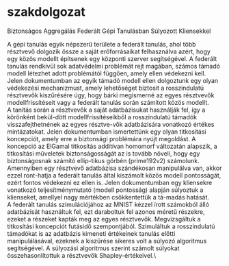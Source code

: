 # szakdolgozat
Biztonságos Aggregálás Federált Gépi Tanulásban Súlyozott Kliensekkel

A gépi tanulás egyik népszerű területe a federált tanulás, ahol több résztvevő dolgozik össze a saját erőforrásaikat felhasználva azért, hogy egy közös modellt építsenek egy központi szerver segítségével. A federált tanulás rendkívül sok adatvédelmi problémát rejt magában, számos támadó modell létezhet adott problémától függően, amely ellen védekezni kell. Jelen dokumentumban az egyik támadó modell ellen dolgoztunk egy olyan védekezési mechanizmust, amely lehetőséget biztosít a rosszindulatú résztvevők kiszűrésére úgy, hogy bárki megismerné az egyes résztvevők modellfrissítéseit vagy a federált tanulás során számított közös modellt.\
A tanítás során a résztvevők a saját adatbázisukat használják fel, így a körönként bekül-dött modellfrissítéseikből a rosszindulatú támadók visszafejthetnének az egyes résztve-vők adatbázisára vonatkozó értékes mintázatokat. Jelen dokumentumban ismertettünk egy olyan titkosítási koncepciót, amely erre a biztonsági problémára nyújt megoldást. A koncepció az ElGamal titkosítás additívan homomorf változatán alapszik, a titkosítási műveletek biztonságosságát az is tovább növeli, hogy egy biztonságosnak számító ellip-tikus görbén (prime192v2) számolunk.\
Amennyiben egy résztvevő adatbázisa szándékosan manipulálva van, akkor ezzel ront-hatja a federált tanulás által kiszámolt közös modell pontosságát, ezért fontos védekezni ez ellen is. Jelen dokumentumban egy kliensekre vonatkozó teljesítménymutató (modell pontosság) alapján súlyoztuk a klienseket, amellyel nagy mértékben csökkentettük a tá-madás hatását.\
A federált tanulás szimulációjához az MNIST kézzel írott számokból álló adatbázisát használtuk fel, ezt daraboltuk fel azonos méretű részekre, ezeket a részeket kapták meg az egyes résztvevők. Megvizsgáltuk a titkosítási koncepciót futásidő szempontjából. Szimuláltuk a rosszindulatú támadókat is az adatbázis kimeneti értékeinek tanulás előtti manipulálásával, ezeknek a kiszűrése sikeres volt a súlyozó algoritmus segítségével. A súlyozási algoritmus szerint számolt súlyokat összehasonlítottuk a résztvevők Shapley-értékeivel.\
